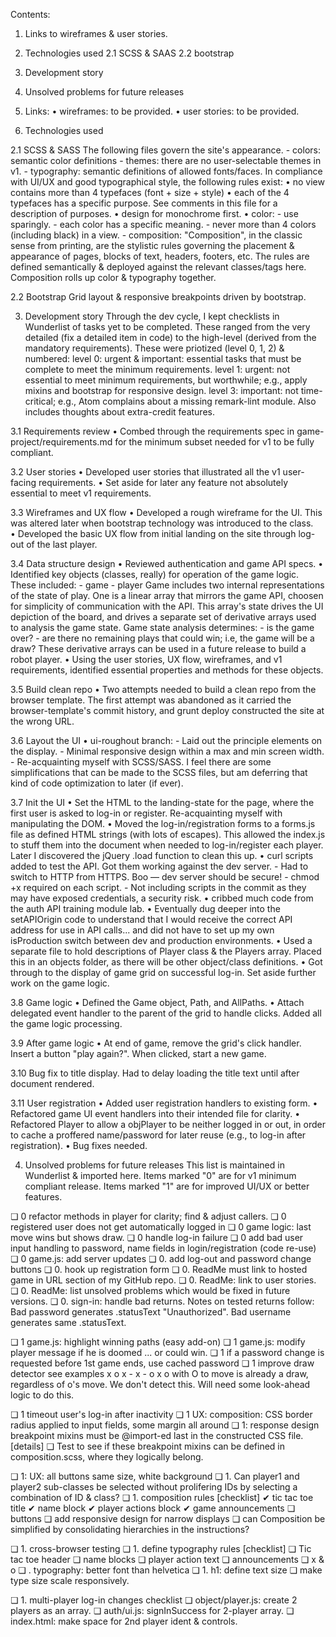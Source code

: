 Contents:
1. Links to wireframes & user stories.
2. Technologies used
  2.1 SCSS & SAAS
  2.2 bootstrap
3. Development story
4. Unsolved problems for future releases

1. Links:
• wireframes: to be provided.
• user stories: to be provided.

2. Technologies used

  2.1 SCSS & SASS
  The following files govern the site's appearance.
    - colors: semantic color definitions
    - themes: there are no user-selectable themes in v1.
    - typography: semantic definitions of allowed fonts/faces. In compliance with
        UI/UX and good typographical style, the following rules exist:
        • no view contains more than 4 typefaces (font + size + style)
        • each of the 4 typefaces has a specific purpose. See comments in this
            file for a description of purposes.
        • design for monochrome first.
        • color:
          - use sparingly.
          - each color has a specific meaning.
          - never more than 4 colors (including black) in a view.
    - composition: "Composition", in the classic sense from printing, are the stylistic
        rules governing the placement & appearance of pages, blocks of text, headers,
        footers, etc. The rules are defined semantically & deployed against the
        relevant classes/tags here. Composition rolls up color & typography together.

  2.2 Bootstrap
  Grid layout & responsive breakpoints driven by bootstrap.

3. Development story
Through the dev cycle, I kept checklists in Wunderlist of tasks yet to be completed.
These ranged from the very detailed (fix a detailed item in code) to the high-level
(derived from the mandatory requirements). These were priotized (level 0, 1, 2) & numbered:
  level 0: urgent & important: essential tasks that must be complete to meet the
    minimum requirements.
  level 1: urgent: not essential to meet minimum requirements, but worthwhile; e.g.,
    apply mixins and bootstrap for responsive design.
  level 3: important: not time-critical; e.g., Atom complains about a missing
    remark-lint module. Also includes thoughts about extra-credit features.

  3.1 Requirements review
  • Combed through the requirements spec in game-project/requirements.md for the
      minimum subset needed for v1 to be fully compliant.

  3.2 User stories
  • Developed user stories that illustrated all the v1 user-facing requirements.
  • Set aside for later any feature not absolutely essential to meet v1 requirements.

  3.3 Wireframes and UX flow
  • Developed a rough wireframe for the UI. This was altered later when bootstrap
      technology was introduced to the class.
  • Developed the basic UX flow from initial landing on the site through log-out
      of the last player.

  3.4 Data structure design
  • Reviewed authentication and game API specs.
  • Identified key objects (classes, really) for operation of the game logic.
      These included:
      - game
      - player
      Game includes two internal representations of the state of play. One is a
      linear array that mirrors the game API, choosen for simplicity of communication
      with the API. This array's state drives the UI depiction of the board, and
      drives a separate set of derivative arrays used to analysis the game state.
      Game state analysis determines:
      - is the game over?
      - are there no remaining plays that could win; i.e, the game will be a draw?
      These derivative arrays can be used in a future release to build a robot
      player.
  • Using the user stories, UX flow, wireframes, and v1 requirements, identified
      essential properties and methods for these objects.

  3.5 Build clean repo
  • Two attempts needed to build a clean repo from the browser template. The first
      attempt was abandoned as it carried the browser-template's commit history, and
      grunt deploy constructed the site at the wrong URL.

  3.6 Layout the UI
  • ui-roughout branch:
    - Laid out the principle elements on the display.
    - Minimal responsive design within a max and min screen width.
    - Re-acquainting myself with SCSS/SASS. I feel there are some simplifications
        that can be made to the SCSS files, but am deferring that kind of code
        optimization to later (if ever).

  3.7 Init the UI
  • Set the HTML to the landing-state for the page, where the first user is asked
      to log-in or register. Re-acquainting myself with manipulating the DOM.
  • Moved the log-in/registration forms to a forms.js file as defined HTML strings
      (with lots of escapes). This allowed the index.js to stuff them into the document
      when needed to log-in/register each player. Later I discovered the jQuery
      .load function to clean this up.
  • curl scripts added to test the API. Got them working against the dev server.
    - Had to switch to HTTP from HTTPS. Boo — dev server should be secure!
    - chmod +x required on each script.
    - Not including scripts in the commit as they may have exposed credentials,
        a security risk.
  • cribbed much code from the auth API training module lab.
  • Eventually dug deeper into the setAPIOrigin code to understand that I would
      receive the correct API address for use in API calls... and did not have to
      set up my own isProduction switch between dev and production environments.
  • Used a separate file to hold descriptions of Player class & the Players
      array. Placed this in an objects folder, as there will be other
      object/class definitions.
  • Got through to the display of game grid on successful log-in. Set aside
      further work on the game logic.

  3.8 Game logic
  • Defined the Game object, Path, and AllPaths.
  • Attach delegated event handler to the parent of the grid to handle clicks.
    Added all the game logic processing.

  3.9 After game logic
  • At end of game, remove the grid's click handler. Insert a button "play again?".
    When clicked, start a new game.

  3.10 Bug fix to title display. Had to delay loading the title text until
    after document rendered.

  3.11 User registration
  • Added user registration handlers to existing form.
  • Refactored game UI event handlers into their intended file for clarity.
  • Refactored Player to allow a objPlayer to be neither logged in or out, in
    order to cache a proffered name/password for later reuse (e.g., to log-in
    after registration).
  • Bug fixes needed.




4. Unsolved problems for future releases
  This list is maintained in Wunderlist & imported here.
  Items marked "0" are for v1 minimum compliant release.
  Items marked "1" are for improved UI/UX or better features.

  ❏ 0 refactor methods in player for clarity; find & adjust callers.
  ❏ 0 registered user does not get automatically logged in
  ❏ 0 game logic: last move wins but shows draw.
  ❏ 0 handle log-in failure
  ❏ 0 add bad user input handling to password, name fields in login/registration
      (code re-use)
  ❏ 0 game.js: add server updates
  ❏ 0. add log-out and password change buttons
  ❏ 0. hook up registration form
  ❏ 0. ReadMe must link to hosted game in URL section of my GitHub repo.
  ❏ 0. ReadMe: link to user stories.
  ❏ 0. ReadMe: list unsolved problems which would be fixed in future versions.
  ❏ 0. sign-in: handle bad returns. Notes on tested returns follow:
        Bad password generates .statusText "Unauthorized".
        Bad username generates same .statusText.

  ❏ 1 game.js: highlight winning paths (easy add-on)
  ❏ 1 game.js: modify player message if he is doomed ... or could win.
  ❏ 1 if a password change is requested before 1st game ends, use cached password
  ❏ 1 improve draw detector see examples
        x o x - x - o x o with O to move is already a draw, regardless of o's move.
        We don't detect this. Will need some look-ahead logic to do this.

  ❏ 1 timeout user's log-in after inactivity
  ❏ 1 UX: composition: CSS border radius applied to input fields, some margin
        all around
  ❏ 1: response design breakpoint mixins must be @import-ed last in the
        constructed CSS file. [details]
  	     ❏ Test to see if these breakpoint mixins can be defined in
         composition.scss, where they logically belong.

  ❏ 1: UX: all buttons same size, white background
  ❏ 1. Can player1 and player2 sub-classes be selected without prolifering IDs
        by selecting a combination of ID & class?
  ❏ 1. composition rules [checklist]
  	✔ tic tac toe title
  	✔ name block
  	✔ player actions block
  	✔ game announcements
  	❏ buttons
  	❏ add responsive design for narrow displays
  	❏ can Composition be simplified by consolidating hierarchies in the
      instructions?

  ❏ 1. cross-browser testing
  ❏ 1. define typography rules [checklist]
  	❏ Tic tac toe header
  	❏ name blocks
  	❏ player action text
  	❏ announcements
  	❏ x & o
  	❏ . typography: better font than helvetica
  	❏ 1. h1: define text size
  	❏ make type size scale responsively.

  ❏ 1. multi-player log-in changes checklist
  	❏ object/player.js: create 2 players as an array.
  	❏ auth/ui.js: signInSuccess for 2-player array.
  	❏ index.html: make space for 2nd player ident & controls.
